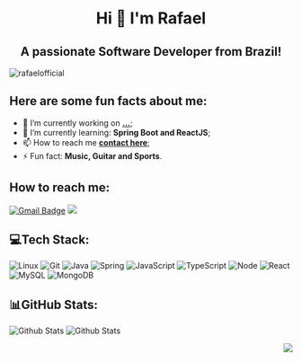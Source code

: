 <h1 align="center">Hi 👋 I'm Rafael</h1>
<h2 align="center">A passionate Software Developer from Brazil!</h2>

<p align="left"> <img src="https://komarev.com/ghpvc/?username=rafaelofficial22&label=Profile%20views&color=0e75b6&style=flat" alt="rafaelofficial" /> </p>

## **Here are some fun facts about me:**

  - 🔭 I’m currently working on **[...](#)**;
  - 🌱 I’m currently learning: **Spring Boot and ReactJS**;
  - 📫 How to reach me **[contact here](mailto:rafael.sousa.pereira01@gmail.com)**;
  - ⚡ Fun fact: **Music, Guitar and Sports**.
  
## <b>How to reach me:</b>
[![Gmail Badge](https://img.shields.io/badge/Gmail-D14836?style=for-the-badge&logo=gmail&logoColor=white&link=mailto:andressasantosp0@gmail.com)](mailto:rafael.sousa.pereira01@gmail.com)
<a href="https://www.linkedin.com/in/rafaelofficial/" target="_blank"><img src="https://img.shields.io/badge/linkedin-%230077B5.svg?&style=for-the-badge&logo=linkedin&logoColor=white"/></a>

## 💻Tech Stack:
![Linux](https://img.shields.io/badge/Linux-FCC624?style=for-the-badge&logo=linux&logoColor=black) <!-- ![Ubuntu](https://img.shields.io/badge/Ubuntu-E95420?style=for-the-badge&logo=ubuntu&logoColor=white) --> ![Git](https://img.shields.io/badge/GIT-E44C30?style=for-the-badge&logo=git&logoColor=white)
![Java](https://img.shields.io/badge/Java-ED8B00?style=for-the-badge&logo=java&logoColor=white) ![Spring](https://img.shields.io/badge/Spring-6DB33F?style=for-the-badge&logo=spring&logoColor=white) ![JavaScript](https://img.shields.io/badge/JavaScript-F7DF1E?style=for-the-badge&logo=javascript&logoColor=black) ![TypeScript](https://img.shields.io/badge/TypeScript-007ACC?style=for-the-badge&logo=typescript&logoColor=white) ![Node](https://img.shields.io/badge/Node.js-43853D?style=for-the-badge&logo=node.js&logoColor=white) <!--![Express](https://img.shields.io/badge/Express.js-404D59?style=for-the-badge) --> ![React](https://img.shields.io/badge/React-20232A?style=for-the-badge&logo=react&logoColor=61DAFB) ![MySQL](https://img.shields.io/badge/MySQL-005C84?style=for-the-badge&logo=mysql&logoColor=white) ![MongoDB](https://img.shields.io/badge/MongoDB-4EA94B?style=for-the-badge&logo=mongodb&logoColor=white) <!-- ![AWS](https://img.shields.io/badge/Amazon_AWS-232F3E?style=for-the-badge&logo=amazon-aws&logoColor=white) -->


## 📊GitHub Stats:
![Github Stats](https://github-readme-stats.vercel.app/api/top-langs/?username=rafaelofficial&theme=gotham&hide_border=true&include_all_commits=true&count_private=false&layout=compact) ![Github Stats](https://github-readme-stats.vercel.app/api?username=rafaelofficial&theme=gotham&hide_border=true)
<p align="right"> <img src="https://img.shields.io/badge/Made%20with-Markdown-1f425f.svg"></p>
